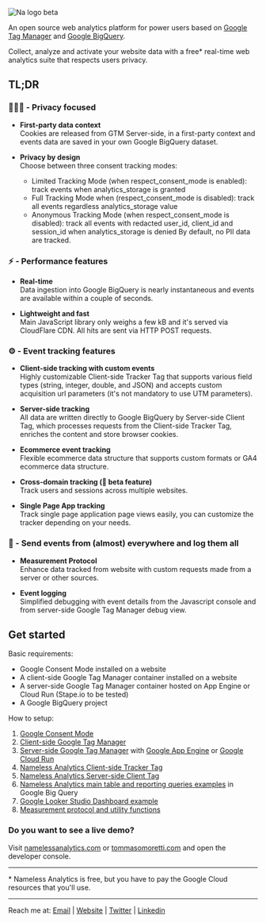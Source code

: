 ![Na logo beta](https://github.com/tommasomoretti/nameless-analytics/assets/29273232/7d4ded5e-4b79-46a2-b089-03997724fd10)

An open source web analytics platform for power users based on [Google Tag Manager](https://marketingplatform.google.com/intl/it/about/tag-manager/) and [Google BigQuery](https://cloud.google.com/bigquery). 

Collect, analyze and activate your website data with a free* real-time web analytics suite that respects users privacy.


## TL;DR
### 🕵🏻‍♂️ - Privacy focused
- **First-party data context**\
Cookies are released from GTM Server-side, in a first-party context and events data are saved in your own Google BigQuery dataset.

- **Privacy by design**\
Choose between three consent tracking modes:
  - Limited Tracking Mode (when respect_consent_mode is enabled): track events when analytics_storage is granted
  - Full Tracking Mode when (respect_consent_mode is disabled): track all events regardless analytics_storage value
  - Anonymous Tracking Mode (when respect_consent_mode is disabled): track all events with redacted user_id, client_id and session_id when analytics_storage is denied
By default, no PII data are tracked.


### ⚡️ - Performance features
- **Real-time**\
Data ingestion into Google BigQuery is nearly instantaneous and events are available within a couple of seconds.

- **Lightweight and fast**\
Main JavaScript library only weighs a few kB and it's served via CloudFlare CDN. All hits are sent via HTTP POST requests.


### ⚙ - Event tracking features
- **Client-side tracking with custom events**\
Highly customizable Client-side Tracker Tag that supports various field types (string, integer, double, and JSON) and accepts custom acquisition url parameters (it's not mandatory to use UTM parameters).

- **Server-side tracking**\
All data are written directly to Google BigQuery by Server-side Client Tag, which processes requests from the Client-side Tracker Tag, enriches the content and store browser cookies.

- **Ecommerce event tracking**\
Flexible ecommerce data structure that supports custom formats or GA4 ecommerce data structure.  

- **Cross-domain tracking (🚧 beta feature)**\
Track users and sessions across multiple websites.

- **Single Page App tracking**\
Track single page application page views easily, you can customize the tracker depending on your needs.


### 🚀 - Send events from (almost) everywhere and log them all
- **Measurement Protocol**\
Enhance data tracked from website with custom requests made from a server or other sources.

- **Event logging**\
Simplified debugging with event details from the Javascript console and from server-side Google Tag Manager debug view.



## Get started
Basic requirements:
- Google Consent Mode installed on a website
- A client-side Google Tag Manager container installed on a website
- A server-side Google Tag Manager container hosted on App Engine or Cloud Run (Stape.io to be tested)
- A Google BigQuery project

How to setup:
1. [Google Consent Mode](https://developers.google.com/tag-platform/security/guides/consent?hl=en&consentmode=advanced)
2. [Client-side Google Tag Manager](https://support.google.com/tagmanager/answer/14842164)
3. [Server-side Google Tag Manager](https://developers.google.com/tag-platform/tag-manager/server-side) with [Google App Engine](https://developers.google.com/tag-platform/tag-manager/server-side/app-engine-setup) or [Google Cloud Run](https://developers.google.com/tag-platform/tag-manager/server-side/cloud-run-setup-guide)
4. [Nameless Analytics Client-side Tracker Tag](https://github.com/tommasomoretti/nameless-analytics-client-tag)
5. [Nameless Analytics Server-side Client Tag](https://github.com/tommasomoretti/nameless-analytics-server-tag)
6. [Nameless Analytics main table and reporting queries examples](https://github.com/tommasomoretti/nameless-analytics-queries) in Google Big Query
7. [Google Looker Studio Dashboard example](https://lookerstudio.google.com/reporting/d4a86b2c-417d-4d4d-9ac5-281dca9d1abe/page/HPxxD)
8. [Measurement protocol and utility functions](https://github.com/tommasomoretti/nameless-analytics-measurement-protocol-and-utility-functions)


### Do you want to see a live demo? 
Visit [namelessanalytics.com](https://namelessanalytics.com?utm_source=github.com&utm_medium=referral&utm_campaign=nameless_analytics) or [tommasomoretti.com](https://tommasomoretti.com?utm_source=github.com&utm_medium=referral&utm_campaign=nameless_analytics) and open the developer console.

---

\* Nameless Analytics is free, but you have to pay the Google Cloud resources that you'll use.

---

Reach me at: [Email](mailto:hello@tommasomoretti.com) | [Website](https://tommasomoretti.com/?utm_source=github.com&utm_medium=referral&utm_campaign=nameless_analytics) | [Twitter](https://twitter.com/tommoretti88) | [Linkedin](https://www.linkedin.com/in/tommasomoretti/)
